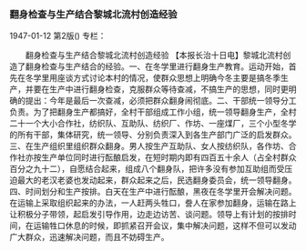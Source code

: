 ### 翻身检查与生产结合黎城北流村创造经验

1947-01-12
第2版()
专栏：

　　翻身检查与生产结合黎城北流村创造经验
    【本报长治十日电】黎城北流村创造了翻身检查与生产结合的经验。一、在冬学里进行翻身生产教育。运动开始，首先在冬学里用座谈方式讨论本村的情况，使群众思想上明确今冬主要是搞冬季生产，并要在生产中进行翻身检查，克服群众等待查减，不搞生产的思想，同时更明确的提出：今年是最后一次查减，必须把群众翻身闹彻底。二、干部统一领导分工负责。为了把翻身生产都搞好，全村干部组成工作小组，统一领导翻身生产，全村二十一个大小合作社，纺织队、互助队、纺织厂、作坊、一座煤厂，三个小型冬学的所有干部，集体研究，统一领导、分别负责深入到各生产部门广泛的启发群众。三、在生产组织里组织群众翻身。男人按生产互助队、女人按纺织队，各作坊、合作社亦按生产单位同时进行酝酿启发，在短时期内即有四百五十余人（占全村群众百分之九十二），自愿结合起来，组成八个翻身队，把许多没有参加互助组而受压迫最大的老汉老婆也发动起来，群众起来之后，民选翻身委员会，统一领导翻身。四、时间划分和生产按排。白天在生产中进行酝酿，黑夜在冬学里开会解决问题。在运输上采取组织起来的办法，一人赶两头牲口，誊人在家参加翻身，运输在路上让积极分子带领，起启发引导作用，边走边访苦、谈问题。领导上有计划的按排时间，在运输牲口休息的时候，即抓紧召开会议，集中解决问题，这样不但可以发动广大群众，迅速解决问题，而且不妨碍生产。
